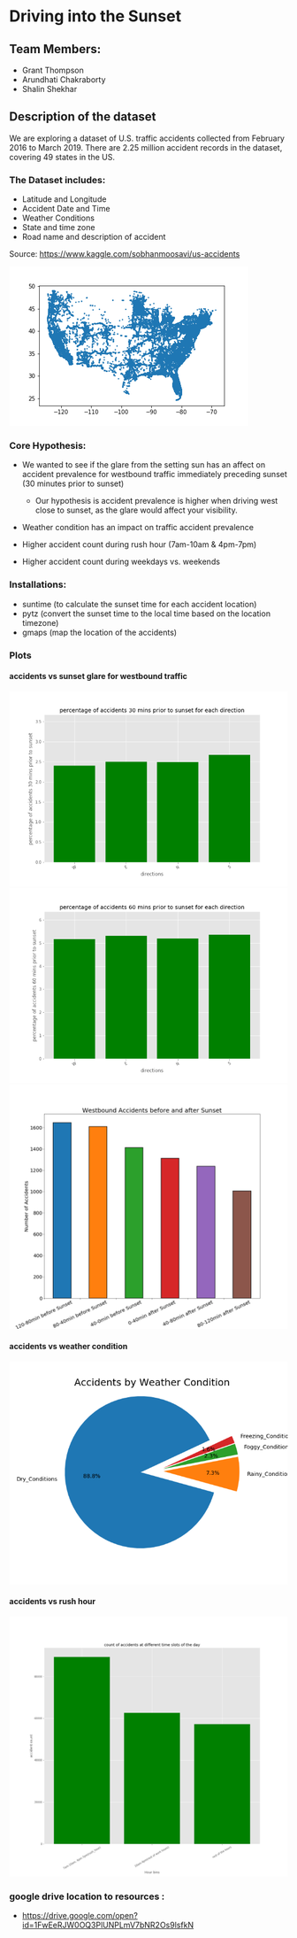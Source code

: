 # Driving into the Sunset

## Team Members:
* Grant Thompson
* Arundhati Chakraborty
* Shalin Shekhar

## Description of the dataset

   We are exploring a dataset of U.S. traffic accidents collected from      February 2016 to March 2019. There are 2.25 million accident records in the dataset, covering 49 states in the US.

 ### The Dataset includes:

 * Latitude and Longitude
 * Accident Date and Time
 * Weather Conditions 
 * State and time zone
 * Road name and description of accident
 
  Source: https://www.kaggle.com/sobhanmoosavi/us-accidents
  
  ![](WeatherCondition/output_data/scatter%20plot%20of%20accidents.png)

 ### Core Hypothesis:

 * We wanted to see if the glare from the setting sun has an affect on accident prevalence for westbound traffic immediately preceding sunset (30 minutes prior to sunset)
     * Our hypothesis is accident prevalence is higher when driving west   close to sunset, as the glare would affect your visibility. 

* Weather condition has an impact on traffic accident prevalence 
* Higher accident count during rush hour (7am-10am & 4pm-7pm)
 * Higher accident count during weekdays vs. weekends

### Installations:
 * suntime (to calculate the sunset time for each accident location)
 * pytz (convert the sunset time to the local time based on the location  timezone)
 * gmaps (map the location of the accidents)
 
### Plots
#### accidents vs sunset glare for westbound traffic
![](SunsetGlareAnalysis/output_data/accident_percentage_30prior_vs_directions.png)
![](SunsetGlareAnalysis/output_data/accident_percentage_60prior_vs_directions.png)
![](SunsetGlareAnalysis/output_data/Westbound%20accidents%20before%20and%20after%20sunset.png)

#### accidents vs weather condition
![](WeatherCondition/output_data/accidents%20by%20weather%20condition%20pie%20chart.png)

#### accidents vs rush hour
![](RushHour/output_data/accident_count_vs_rush_hour.png)

### google drive location to resources :
  * https://drive.google.com/open?id=1FwEeRJW0OQ3PlUNPLmV7bNR2Os9lsfkN

